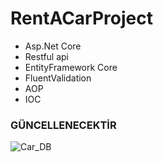 # RentACarProject

<ul>
  <li> Asp.Net Core</li>
  <li> Restful api</li>
  <li> EntityFramework Core</li>
  <li> FluentValidation</li>
  <li>AOP </li>
  <li>IOC </li>
  
</ul>
<h3> GÜNCELLENECEKTİR </h3>

![Car_DB](https://user-images.githubusercontent.com/40796026/132241798-5cb03e35-fcdd-49c1-961d-bade1ed9d6e5.png)

